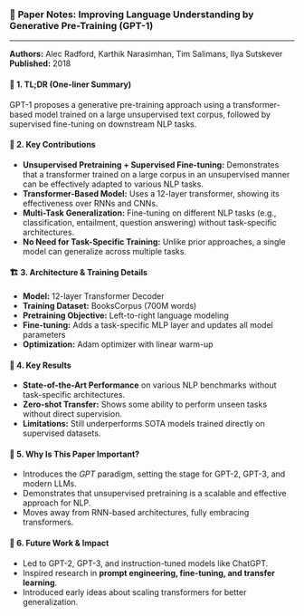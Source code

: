 ### 📌 **Paper Notes: Improving Language Understanding by Generative Pre-Training (GPT-1)**  
---
**Authors:** Alec Radford, Karthik Narasimhan, Tim Salimans, Ilya Sutskever  
**Published:** 2018  

#### 📝 **1. TL;DR (One-liner Summary)**  
GPT-1 proposes a generative pre-training approach using a transformer-based model trained on a large unsupervised text corpus, followed by supervised fine-tuning on downstream NLP tasks.

#### 🔑 **2. Key Contributions**
- **Unsupervised Pretraining + Supervised Fine-tuning:** Demonstrates that a transformer trained on a large corpus in an unsupervised manner can be effectively adapted to various NLP tasks.  
- **Transformer-Based Model:** Uses a 12-layer transformer, showing its effectiveness over RNNs and CNNs.  
- **Multi-Task Generalization:** Fine-tuning on different NLP tasks (e.g., classification, entailment, question answering) without task-specific architectures.  
- **No Need for Task-Specific Training:** Unlike prior approaches, a single model can generalize across multiple tasks.

#### 🏗 **3. Architecture & Training Details**
- **Model:** 12-layer Transformer Decoder  
- **Training Dataset:** BooksCorpus (700M words)  
- **Pretraining Objective:** Left-to-right language modeling  
- **Fine-tuning:** Adds a task-specific MLP layer and updates all model parameters  
- **Optimization:** Adam optimizer with linear warm-up  

#### 🔬 **4. Key Results**
- **State-of-the-Art Performance** on various NLP benchmarks without task-specific architectures.  
- **Zero-shot Transfer:** Shows some ability to perform unseen tasks without direct supervision.  
- **Limitations:** Still underperforms SOTA models trained directly on supervised datasets.

#### 🤔 **5. Why Is This Paper Important?**
- Introduces the *GPT* paradigm, setting the stage for GPT-2, GPT-3, and modern LLMs.  
- Demonstrates that unsupervised pretraining is a scalable and effective approach for NLP.  
- Moves away from RNN-based architectures, fully embracing transformers.

#### 🚀 **6. Future Work & Impact**
- Led to GPT-2, GPT-3, and instruction-tuned models like ChatGPT.  
- Inspired research in **prompt engineering, fine-tuning, and transfer learning**.  
- Introduced early ideas about scaling transformers for better generalization.
